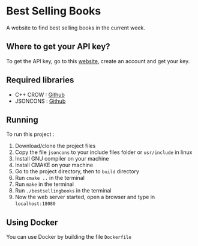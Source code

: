 # Best Selling Books
A website to find best selling books in the current week.

## Where to get your API key?
To get the API key, go to this [website](https://developer.nytimes.com/docs/books-product/1/overview),
create an account and get your key.

## Required libraries
* C++ CROW : [Github](https://github.com/ipkn/crow)
* JSONCONS : [Github](https://github.com/danielaparker/jsoncons)

## Running
To run this project :
  1. Download/clone the project files
  2. Copy the file ``` jsoncons ``` to your include files folder or ``` usr/include ``` in linux
  2. Install GNU compiler on your machine
  3. Install CMAKE on your machine
  4. Go to the project directory, then to ``` build ``` directory
  5. Run ``` cmake .. ``` in the terminal 
  6. Run ``` make ``` in the terminal
  7. Run ``` ./bestsellingbooks ``` in the terminal
  8. Now the web server started, open a browser and type in ``` localhost:18080 ```
  
## Using Docker
You can use Docker by building the file ``` Dockerfile ```

